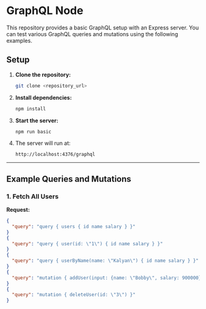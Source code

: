 # GraphQL Node

This repository provides a basic GraphQL setup with an Express server. You can test various GraphQL queries and mutations using the following examples.

## Setup

1. **Clone the repository:**
    ```bash
    git clone <repository_url>
    ```

2. **Install dependencies:**
    ```bash
    npm install
    ```

3. **Start the server:**
    ```bash
    npm run basic
    ```

4. The server will run at:
    ```
    http://localhost:4376/graphql
    ```

---

## Example Queries and Mutations

### 1. Fetch All Users

**Request:**
```json
{
  "query": "query { users { id name salary } }"
}
{
  "query": "query { user(id: \"1\") { id name salary } }"
}
{
  "query": "query { userByName(name: \"Kalyan\") { id name salary } }"
}
{
  "query": "mutation { addUser(input: {name: \"Bobby\", salary: 900000}) { id name salary } }"
}
{
  "query": "mutation { deleteUser(id: \"3\") }"
}
